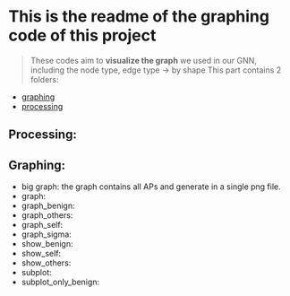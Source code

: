 # This is the readme of the graphing code of this project  
> These codes aim to **visualize the graph** we used in our GNN, including the node type, edge type → by shape
> This part contains 2 folders:
- [graphing](https://github.com/Bai1026/Intern-IIS/tree/main/Audit-log_Analysis/code/graphing/graphing_code)
- [processing](https://github.com/Bai1026/Intern-IIS/tree/main/Audit-log_Analysis/code/graphing/processing_code)
> 
## Processing:  

## Graphing:
- big graph: the graph contains all APs and generate in a single png file.
- graph:
- graph_benign:
- graph_others:
- graph_self:
- graph_sigma:
- show_benign:
- show_self:
- show_others:
- subplot:
- subplot_only_benign:
